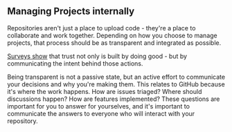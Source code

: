 ## Managing Projects internally

Repositories aren't just a place to upload code - they're a place to collaborate and work together. Depending on how you choose to manage projects, that process should be as transparent and integrated as possible. 

[Surveys show](https://m.signalvnoise.com/the-3-most-effective-ways-to-build-trust-as-a-leader/) that trust not only is built by doing good - but by communicating the intent behind those actions. 

Being transparent is not a passive state, but an active effort to communicate your decisions and why you're making them. This relates to GitHub because it's where the work happens. How are issues triaged? Where should discussions happen? How are features implemented? These questions are important for you to answer for yourselves, and it's important to communicate the answers to everyone who will interact with your repository. 
